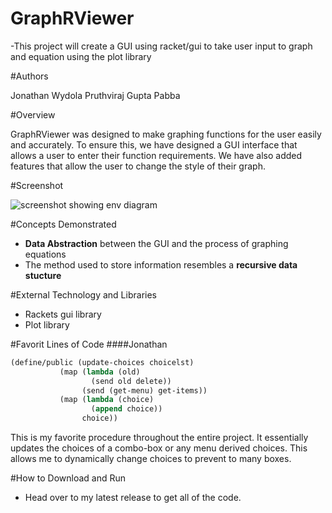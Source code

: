 # GraphRViewer

-This project will create a GUI using racket/gui to take user input to graph and equation using the plot library

#Authors

Jonathan Wydola  Pruthviraj Gupta Pabba

#Overview

GraphRViewer was designed to make graphing functions for the user easily and accurately.
To ensure this, we have designed a GUI interface that allows a user to enter their function requirements.
We have also added features that allow the user to change the style of their graph.

#Screenshot

![screenshot showing env diagram](Screenshot1_ntxtf.png)

#Concepts Demonstrated

* **Data Abstraction** between the GUI and the process of graphing equations
* The method used to store information resembles a **recursive data stucture**


#External Technology and Libraries

* Rackets gui library
* Plot library

#Favorit Lines of Code
####Jonathan

```scheme
(define/public (update-choices choicelst)
           (map (lambda (old)
                  (send old delete))
                (send (get-menu) get-items))
           (map (lambda (choice)
                  (append choice))
                choice))
```
This is my favorite procedure throughout the entire project. It essentially updates the choices of a combo-box
or any menu derived choices. This allows me to dynamically change choices to prevent to many boxes.

#How to Download and Run

* Head over to my latest release to get all of the code.
